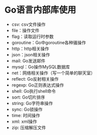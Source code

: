 # Go语言内部库使用

- csv: csv文件操作
- file：操作文件
- flag：读取运行时参数
- goroutine：Go中goroutine各种骚操作
- http：http相关操作
- json：json相关操作
- mail: Go发送邮件
- mysql：Go操作MySQL数据库
- net：网络相关操作（写一个简单的聊天室）
- reflect: Go反射相关操作
- regexp: Go正则表达式操作
- shell: Go执行shell命令
- sort: Go切片排序
- string: Go字符串操作
- sync: Go锁操作
- time: 时间操作
- xml: xml操作
- zip: 压缩解压文件